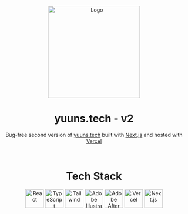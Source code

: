 <div align="center">
  <a href="https://www.yuuns.tech" target="_blank"><img alt="Logo" src="https://user-images.githubusercontent.com/42357900/224476515-f035b8a0-b821-4667-a14b-5e41f480f36e.gif" width="250" /></a>
</div>
<h1 align="center">
  yuuns.tech - v2
</h1>
<p align="center">
  Bug-free second version of <a href="https://www.yuuns.tech" target="_blank">yuuns.tech</a> built with <a href="https://nextjs.org/" target="_blank">Next.js</a> and hosted with <a href="https://vercel.com/" target="_blank">Vercel</a>
</p>
<br/>
<h1 align="center">
  Tech Stack
</h1>
<div align="center">
  <img alt="React" src="https://user-images.githubusercontent.com/42357900/218828330-592fc93d-d58f-4c78-95dd-4c48967a1619.png" height="50" />
  <img alt="TypeScript" src="https://user-images.githubusercontent.com/42357900/218827976-5f27e84e-577e-4578-b04a-8de12246274e.png" height="50" />
  <img alt="Tailwind" src="https://user-images.githubusercontent.com/42357900/218828205-2228cc0e-8cdc-4f6a-9dd8-a5793dd8ffe9.svg" width="50" />
  <img alt="Adobe Illustrator" src="https://user-images.githubusercontent.com/42357900/223562794-fdc135cc-08cd-49d5-8e0e-823ece1573cf.png" height="50" />
  <img alt="Adobe After Effects" src="https://user-images.githubusercontent.com/42357900/223562864-44fc1ce7-b969-4b47-b4ec-39a024f09f9c.png" height="50" />
  <img alt="Vercel" src="https://user-images.githubusercontent.com/42357900/219872747-281e8987-9cbd-4cd9-b068-f0e8e23ad2bf.png" height="50" />
  <img alt="Next.js" src="https://user-images.githubusercontent.com/42357900/218829328-e4d13281-93bf-488d-a36e-29a8c44580e1.svg" height="50" />
</div>

